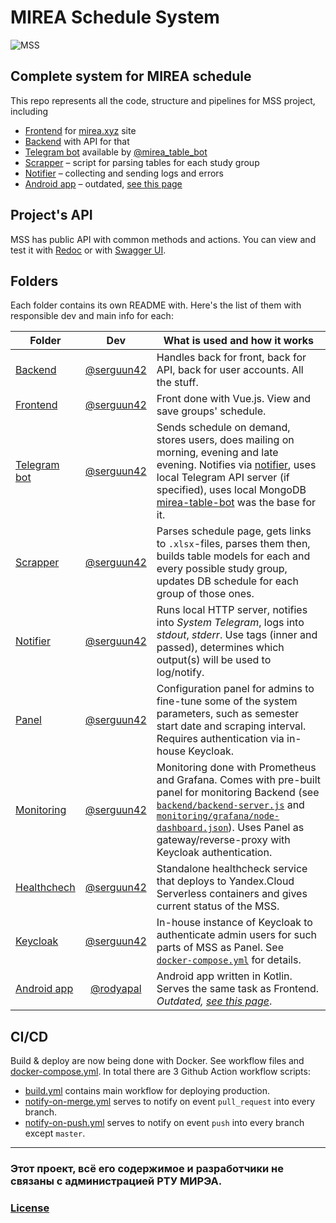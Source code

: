 # MIREA Schedule System

![MSS](https://mirea.xyz/img/logo_wide_transparent.png)

## Complete system for MIREA schedule

This repo represents all the code, structure and pipelines for MSS project, including

- [Frontend](./frontend) for [mirea.xyz](https://mirea.xyz) site
- [Backend](./backend) with API for that
- [Telegram bot](./telegram) available by [@mirea_table_bot](https://t.me/mirea_table_bot)
- [Scrapper](./scrapper) – script for parsing tables for each study group
- [Notifier](./notifier) – collecting and sending logs and errors
- [Android app](./app) – outdated, [see this page](https://mirea.xyz/apps)

## Project's API

MSS has public API with common methods and actions. You can view and test it with [Redoc](https://mirea.xyz/docs/api/redoc.html) or with [Swagger UI](https://mirea.xyz/docs/api/swagger).

## Folders

Each folder contains its own README with. Here's the list of them with responsible dev and main info for each:

| Folder                       |                    Dev                     | What is used and how it works                                                                                                                                                                                                                                                                                                   |
| ---------------------------- | :----------------------------------------: | ------------------------------------------------------------------------------------------------------------------------------------------------------------------------------------------------------------------------------------------------------------------------------------------------------------------------------- |
| [Backend](./backend)         | [@serguun42](https://github.com/serguun42) | Handles back for front, back for API, back for user accounts. All the stuff.                                                                                                                                                                                                                                                    |
| [Frontend](./frontend)       | [@serguun42](https://github.com/serguun42) | Front done with Vue.js. View and save groups' schedule.                                                                                                                                                                                                                                                                         |
| [Telegram bot](./telegram)   | [@serguun42](https://github.com/serguun42) | Sends schedule on demand, stores users, does mailing on morning, evening and late evening. Notifies via [notifier](./notifier), uses local Telegram API server (if specified), uses local MongoDB [mirea-table-bot](https://github.com/serguun42/mirea-table-bot) was the base for it.                                          |
| [Scrapper](./scrapper)       | [@serguun42](https://github.com/serguun42) | Parses schedule page, gets links to `.xlsx`-files, parses them then, builds table models for each and every possible study group, updates DB schedule for each group of those ones.                                                                                                                                             |
| [Notifier](./notifier)       | [@serguun42](https://github.com/serguun42) | Runs local HTTP server, notifies into _System Telegram_, logs into _stdout_, _stderr_. Use tags (inner and passed), determines which output(s) will be used to log/notify.                                                                                                                                                      |
| [Panel](./panel)             | [@serguun42](https://github.com/serguun42) | Configuration panel for admins to fine-tune some of the system parameters, such as semester start date and scraping interval. Requires authentication via in-house Keycloak.                                                                                                                                                    |
| [Monitoring](./monitoring)   | [@serguun42](https://github.com/serguun42) | Monitoring done with Prometheus and Grafana. Comes with pre-built panel for monitoring Backend (see [`backend/backend-server.js`](./backend/backend-server.js#L14) and [`monitoring/grafana/node-dashboard.json`](./monitoring/grafana/node-dashboard.json)). Uses Panel as gateway/reverse-proxy with Keycloak authentication. |
| [Healthchech](./healthcheck) | [@serguun42](https://github.com/serguun42) | Standalone healthcheck service that deploys to Yandex.Cloud Serverless containers and gives current status of the MSS.                                                                                                                                                                                                          |
| [Keycloak](./keycloak)       | [@serguun42](https://github.com/serguun42) | In-house instance of Keycloak to authenticate admin users for such parts of MSS as Panel. See [`docker-compose.yml`](./docker-compose.yml) for details.                                                                                                                                                                         |
| [Android app](./app)         |  [@rodyapal](https://github.com/rodyapal)  | Android app written in Kotlin. Serves the same task as Frontend. _Outdated, [see this page](https://mirea.xyz/apps)_.                                                                                                                                                                                                           |

## CI/CD

Build & deploy are now being done with Docker. See workflow files and [docker-compose.yml](./docker-compose.yml). In total there are 3 Github Action workflow scripts:

- [build.yml](.github/workflows/build.yml) contains main workflow for deploying production.
- [notify-on-merge.yml](.github/workflows/notify-on-merge.yml) serves to notify on event `pull_request` into every branch.
- [notify-on-push.yml](.github/workflows/notify-on-push.yml) serves to notify on event `push` into every branch except `master`.

---

### Этот проект, всё его содержимое и разработчики не связаны с администрацией РТУ МИРЭА.

### [License](./LICENSE)
